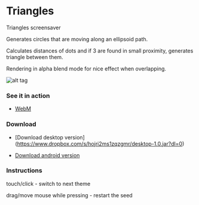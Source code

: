 # Triangles
Triangles screensaver

Generates circles that are moving along an ellipsoid path.

Calculates distances of dots and if 3 are found in small proximity, generates triangle between them. 

Rendering in alpha blend mode for nice effect when overlapping.

![alt tag](https://github.com/kebapmanager/Triangles/blob/master/Picture.png)

### See it in action

* [WebM](https://dl.dropboxusercontent.com/u/64175875/Triangles.webm)

### Download

* [Download desktop version] (https://www.dropbox.com/s/hojri2ms1zqzgmr/desktop-1.0.jar?dl=0)

* [Download android version](https://www.dropbox.com/s/f5cuhoyx8iuxhib/android-debug-unaligned.apk?dl=0)

### Instructions

touch/click - switch to next theme

drag/move mouse while pressing - restart the seed
